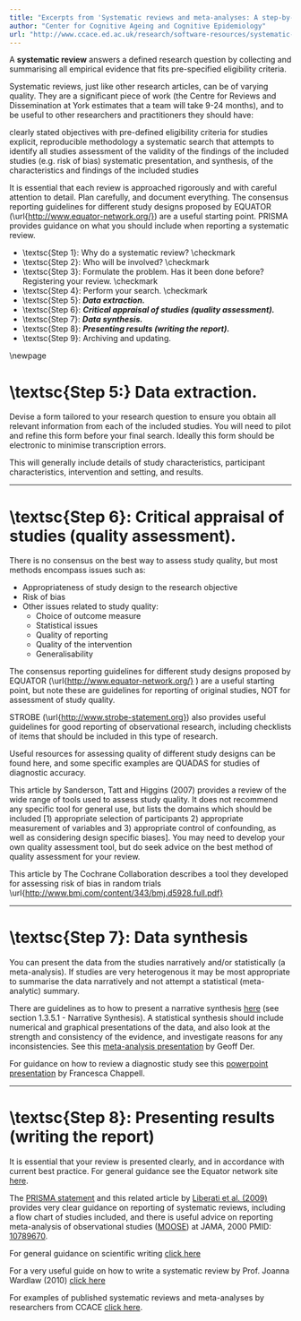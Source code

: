 ```yaml
---
title: "Excerpts from 'Systematic reviews and meta-analyses: A step-by-step guide'"
author: "Center for Cognitive Ageing and Cognitive Epidemiology"
url: "http://www.ccace.ed.ac.uk/research/software-resources/systematic-reviews-and-meta-analyses"
---
```


A **systematic review** answers a defined research question by collecting and summarising all empirical evidence that fits pre-specified eligibility criteria.


Systematic reviews, just like other research articles, can be of varying quality. They are a significant piece of work (the Centre for Reviews and Dissemination at York estimates that a team will take 9-24 months), and to be useful to other researchers and practitioners they should have:

clearly stated objectives with pre-defined eligibility criteria for studies
explicit, reproducible methodology
a systematic search that attempts to identify all studies
assessment of the validity of the findings of the included studies (e.g. risk of bias)
systematic presentation, and synthesis, of the characteristics and findings of the included studies


It is essential that each review is approached rigorously and with careful attention to detail. Plan carefully, and document everything. The consensus reporting guidelines for different study designs proposed by EQUATOR (\url{http://www.equator-network.org/}) are a useful starting point. PRISMA provides guidance on what you should include when reporting a systematic review.

- \textsc{Step 1}: Why do a systematic review? \checkmark
- \textsc{Step 2}: Who will be involved? \checkmark
- \textsc{Step 3}: Formulate the problem. Has it been done before? Registering your review. \checkmark
- \textsc{Step 4}: Perform your search. \checkmark
- \textsc{Step 5}: _**Data extraction.**_
- \textsc{Step 6}: _**Critical appraisal of studies (quality assessment).**_
- \textsc{Step 7}: _**Data synthesis.**_
- \textsc{Step 8}: _**Presenting results (writing the report).**_
- \textsc{Step 9}: Archiving and updating.

\newpage

# \textsc{Step 5:} Data extraction.

Devise a form tailored to your research question to ensure you obtain all relevant information from each of the included studies. You will need to pilot and refine this form before your final search. Ideally this form should be electronic to minimise transcription errors.

This will generally include details of study characteristics, participant characteristics, intervention and setting, and results.

-----

# \textsc{Step 6}: Critical appraisal of studies (quality assessment).

There is no consensus on the best way to assess study quality, but most methods encompass issues such as:

- Appropriateness of study design to the research objective
- Risk of bias
- Other issues related to study quality:
    - Choice of outcome measure
    - Statistical issues
    - Quality of reporting
    - Quality of the intervention
    - Generalisability

The consensus reporting guidelines for different study designs proposed by EQUATOR (\url{http://www.equator-network.org/} ) are a useful starting point, but note these are guidelines for reporting of original studies, NOT for assessment of study quality.

STROBE (\url{http://www.strobe-statement.org})  also provides useful guidelines for good reporting of observational research, including checklists of items that should be included in this type of research.

Useful resources for assessing quality of different study designs can be found here, and some specific examples are QUADAS for studies of diagnostic accuracy.

This article by Sanderson, Tatt and Higgins (2007) provides a review of the wide range of tools used to assess study quality. It does not recommend any specific tool for general use, but lists the domains which should be included [1) appropriate selection of participants 2) appropriate measurement of variables and 3) appropriate control of confounding, as well as considering design specific biases]. You may need to develop your own quality assessment tool, but do seek advice on the best method of quality assessment for your review.

This article by The Cochrane Collaboration describes a tool they developed for assessing risk of bias in random trials \url{http://www.bmj.com/content/343/bmj.d5928.full.pdf}

-----

# \textsc{Step 7}: Data synthesis

You can present the data from the studies narratively and/or statistically (a meta-analysis). If studies are very heterogenous it may be most appropriate to summarise the data narratively and not attempt a statistical (meta-analytic) summary.

There are guidelines as to how to present a narrative synthesis [here](http://www.york.ac.uk/inst/crd/SysRev/%21SSL%21/WebHelp/SysRev3.htm) (see section 1.3.5.1 - Narrative Synthesis). A statistical synthesis should include numerical and graphical presentations of the data, and also look at the strength and consistency of the evidence, and investigate reasons for any inconsistencies. See this [meta-analysis presentation](http://www.ccace.ed.ac.uk/sites/default/files/meta-analysis%20in%20cognitive%20ageing%20and%20epidemiology%20research.ppt?phpMyAdmin=UlK8xfSbayFQJAV7hgjO-sdYkp3) by Geoff Der.

For guidance on how to review a diagnostic study see this [powerpoint presentation](http://www.ccace.ed.ac.uk/sites/default/files/Diagnostic_Studies_Systematic_Review_Chappell1.ppt?phpMyAdmin=UlK8xfSbayFQJAV7hgjO-sdYkp3) by Francesca Chappell.

-----

# \textsc{Step 8}: Presenting results (writing the report)

 It is essential that your review is presented clearly, and in accordance with current best practice. For general guidance see the Equator network site [here](http://www.equator-network.org/resource-centre/library-of-health-research-reporting/).

The [PRISMA statement](http://www.prisma-statement.org/index.htm) and this related article by [Liberati et al. (2009)](http://www.plosmedicine.org/article/info%3Adoi%2F10.1371%2Fjournal.pmed.1000100) provides very clear guidance on reporting of systematic reviews, including a flow chart of studies included, and there is useful advice on reporting meta-analysis of observational studies ([MOOSE](http://www.equator-network.org/index.aspx?o=1052)) at JAMA, 2000 PMID: [10789670](http://www.ncbi.nlm.nih.gov/entrez/query.fcgi?cmd=Retrieve&db=pubmed&dr=abstract&list_uids=10789670).

For general guidance on scientific writing [click here](http://www.equator-network.org/resource-centre/library-of-health-research-reporting/guidance-on-scientific-writing/)

For a very useful guide on how to write a systematic review by Prof. Joanna Wardlaw (2010) [click here](http://www.sbirc.ed.ac.uk/documents/advice%20on%20how%20to%20write%20a%20systematic%20review.pdf)

For examples of published systematic reviews and meta-analyses by researchers from CCACE [click here](http://www.ccace.ed.ac.uk/research/software-resources/ccace-publications-of-systematic-reviews-and-meta-analyses?phpMyAdmin=UlK8xfSbayFQJAV7hgjO-sdYkp3).
